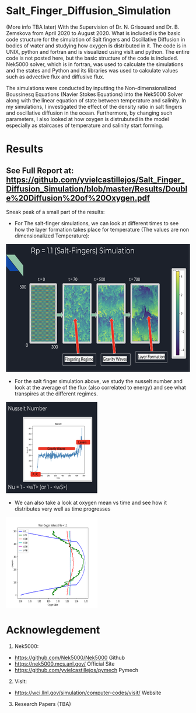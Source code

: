 # Salt_Finger_Diffusion_Simulation
(More info TBA later)
With the Supervision of Dr. N. Grisouard and Dr. B. Zemskova from April 2020 to August 2020.
What is included is the basic code structure for the simulation of Salt fingers and Oscillative Diffusion in bodies of water and studying how oxygen is distributed in it. The code is in UNIX, python and fortran and is visualized using visIt and python. The entire code is not posted here, but the basic structure of the code is included. Nek5000 solver, which is in fortran, was used to calculate the simulations and the states and Python and its libraries was used to calculate values such as advective flux and diffusive flux.

The simulations were conducted by inputting the Non-dimensionalized Boussinesq Equations (Navier Stokes Equations) into the Nek5000 Solver along with the linear equation of state between temperature and salinity. In my simulations, I investigated the effect of the density ratio in salt fingers and oscillative diffusion in the ocean. Furthermore, by changing such parameters, I also looked at how oxygen is distrubuted in the model especially as staircases of temperature and salinity start forming.

# Results
## See Full Report at: https://github.com/yvielcastillejos/Salt_Finger_Diffusion_Simulation/blob/master/Results/Double%20Diffusion%20of%20Oxygen.pdf

Sneak peak of a small part of the results:
 - For The salt-finger simulations, we can look at different times to see how the layer formation takes place for temperature (The values are non dimensionalized Temperature):
<img src = "https://github.com/yvielcastillejos/Salt_Finger_Diffusion_Simulation/blob/master/Salt.png" width = "550" height = "350">

 - For the salt finger simulation above, we study the nusselt number and look at the average of the flux (also correlated to energy) and see what transpires at the different regimes.
 <img src = "https://github.com/yvielcastillejos/Salt_Finger_Diffusion_Simulation/blob/master/Nu.png"  width = "250" height = "250">
 
 - We can also take a look at oxygen mean vs time and see how it distributes very well as time progresses 
<img src = "https://github.com/yvielcastillejos/Salt_Finger_Diffusion_Simulation/blob/master/Oxyg_real.png" width = "250" height = "250">

# Acknowlegdement
1. Nek5000:
  - https://github.com/Nek5000/Nek5000 Github
  - https://nek5000.mcs.anl.gov/ Official Site
  - https://github.com/yvielcastillejos/pymech Pymech
2. VisIt: 
  - https://wci.llnl.gov/simulation/computer-codes/visit/ Website
3. Research Papers (TBA)

